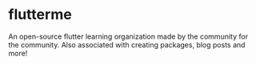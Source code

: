 # flutterme

An open-source flutter learning organization made by the community for the community. Also associated with creating packages, blog posts and more!
